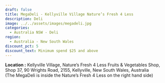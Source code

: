 ```yaml
---
draft: false
title: MegaDeli - Kellyville Village Nature’s Fresh 4 Less
description: Deli
image: ../../assets/images/megadeli.jpg
categories:
  - Australia NSW - Deli
region:
  - Australia - New South Wales
discount_pct: 5
discount_text: Minimum spend $25 and above
---
```

**Location :** Kellyville Village, Nature’s Fresh 4 Less Fruits & Vegetables Shop, Shop 37, 90 Wrights Road, 2155, Kellyville, New South Wales, Australia\
(The MegaDeli is inside the Nature’s Fresh 4 Less on the right hand side)
